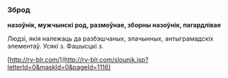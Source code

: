 ### Зброд
**назоўнік, мужчынскі род, размоўнае, зборны назоўнік, пагардлівае**

Людзі, якія належаць да разбэшчаных, элачынных, антыграмадскіх элементаў. Усякі з. Фашысцкі з.

<a rel="author">[http://rv-blr.com/](http://rv-blr.com/slounik.jsp?letterId=0&maskId=0&pageId=1116)</a>
